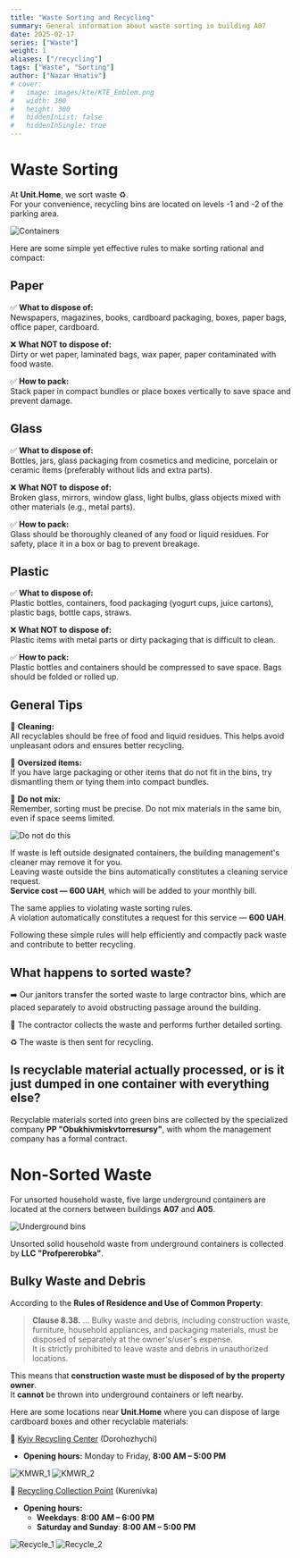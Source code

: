 ```yaml
---
title: "Waste Sorting and Recycling"
summary: General information about waste sorting in building A07
date: 2025-02-17
series: ["Waste"]
weight: 1
aliases: ["/recycling"]
tags: ["Waste", "Sorting"]
author: ["Nazar Hnativ"]
# cover:
#   image: images/kte/KTE_Emblem.png
#   width: 300
#   height: 300
#   hiddenInList: false
#   hiddenInSingle: true
---
```


# Waste Sorting

At **Unit.Home**, we sort waste ♻️.  
For your convenience, recycling bins are located on levels -1 and -2 of the parking area.

![Containers](images/recycling/containers.jpg)

Here are some simple yet effective rules to make sorting rational and compact:

## Paper

✅ **What to dispose of:**  
Newspapers, magazines, books, cardboard packaging, boxes, paper bags, office paper, cardboard.

❌ **What NOT to dispose of:**  
Dirty or wet paper, laminated bags, wax paper, paper contaminated with food waste.

✅ **How to pack:**  
Stack paper in compact bundles or place boxes vertically to save space and prevent damage.

## Glass

✅ **What to dispose of:**  
Bottles, jars, glass packaging from cosmetics and medicine, porcelain or ceramic items (preferably without lids and extra parts).

❌ **What NOT to dispose of:**  
Broken glass, mirrors, window glass, light bulbs, glass objects mixed with other materials (e.g., metal parts).

✅ **How to pack:**  
Glass should be thoroughly cleaned of any food or liquid residues. For safety, place it in a box or bag to prevent breakage.

## Plastic

✅ **What to dispose of:**  
Plastic bottles, containers, food packaging (yogurt cups, juice cartons), plastic bags, bottle caps, straws.

❌ **What NOT to dispose of:**  
Plastic items with metal parts or dirty packaging that is difficult to clean.

✅ **How to pack:**  
Plastic bottles and containers should be compressed to save space. Bags should be folded or rolled up.

## General Tips

🔹 **Cleaning:**  
All recyclables should be free of food and liquid residues. This helps avoid unpleasant odors and ensures better recycling.

🔹 **Oversized items:**  
If you have large packaging or other items that do not fit in the bins, try dismantling them or tying them into compact bundles.

🔹 **Do not mix:**  
Remember, sorting must be precise. Do not mix materials in the same bin, even if space seems limited.

![Do not do this](images/recycling/not_ok.jpg)

If waste is left outside designated containers, the building management's cleaner may remove it for you.  
Leaving waste outside the bins automatically constitutes a cleaning service request.  
**Service cost — 600 UAH**, which will be added to your monthly bill.

The same applies to violating waste sorting rules.  
A violation automatically constitutes a request for this service — **600 UAH**.

Following these simple rules will help efficiently and compactly pack waste and contribute to better recycling.

## What happens to sorted waste?

➡️ Our janitors transfer the sorted waste to large contractor bins, which are placed separately to avoid obstructing passage around the building.

🚛 The contractor collects the waste and performs further detailed sorting.

♻️ The waste is then sent for recycling.

## Is recyclable material actually processed, or is it just dumped in one container with everything else?

Recyclable materials sorted into green bins are collected by the specialized company **PP "Obukhivmiskvtorresursy"**, with whom the management company has a formal contract.

# Non-Sorted Waste

For unsorted household waste, five large underground containers are located at the corners between buildings **A07** and **A05**.

![Underground bins](images/recycling/underground.jpg)

Unsorted solid household waste from underground containers is collected by **LLC "Profpererobka"**.

## Bulky Waste and Debris

According to the **Rules of Residence and Use of Common Property**:

> **Clause 8.38.** ... Bulky waste and debris, including construction waste, furniture, household appliances, and packaging materials, must be disposed of separately at the owner's/user's expense.  
> It is strictly prohibited to leave waste and debris in unauthorized locations.

This means that **construction waste must be disposed of by the property owner**.  
It **cannot** be thrown into underground containers or left nearby.

Here are some locations near **Unit.Home** where you can dispose of large cardboard boxes and other recyclable materials:

📍 [Kyiv Recycling Center](https://maps.app.goo.gl/ZGw4oqbFmEppgMcQ9?g_st=ic) (Dorohozhychi)  

- **Opening hours:** Monday to Friday, **8:00 AM – 5:00 PM**  

![KMWR_1](images/recycling/KVR_01.jpg)
![KMWR_2](images/recycling/KVR_02.jpg)

📍 [Recycling Collection Point](https://maps.app.goo.gl/PbzH6YNj21e9UC358?g_st=ic) (Kurenivka)  

- **Opening hours:**  
  - **Weekdays**: **8:00 AM – 6:00 PM**  
  - **Saturday and Sunday**: **8:00 AM – 5:00 PM**  

![Recycle_1](images/recycling/Recycle_01.jpg)
![Recycle_2](images/recycling/Recycle_02.jpg)
